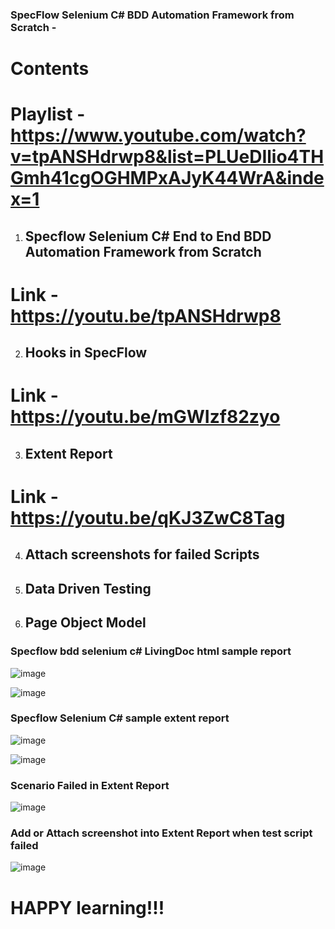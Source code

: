### SpecFlow Selenium C# BDD Automation Framework from Scratch -

# Contents

# Playlist - https://www.youtube.com/watch?v=tpANSHdrwp8&list=PLUeDIlio4THGmh41cgOGHMPxAJyK44WrA&index=1



1. ## Specflow Selenium C# End to End BDD Automation Framework from Scratch
# Link - https://youtu.be/tpANSHdrwp8

2. ## Hooks in SpecFlow
# Link - https://youtu.be/mGWIzf82zyo

3. ## Extent Report
# Link - https://youtu.be/qKJ3ZwC8Tag

4. ## Attach screenshots for failed Scripts
5. ## Data Driven Testing 
6. ## Page Object Model


### Specflow bdd selenium c# LivingDoc html sample report
![image](https://user-images.githubusercontent.com/22426896/213457170-e4ade55d-0c57-48df-b4c5-fc47ccd88b4f.png)

![image](https://user-images.githubusercontent.com/22426896/213457469-18a3be25-5e7b-467c-b629-5a766b8aeb92.png)



### Specflow Selenium C# sample extent report

![image](https://user-images.githubusercontent.com/22426896/214098264-7ab60624-6432-4040-9a7a-8bae6f72b33d.png)

![image](https://user-images.githubusercontent.com/22426896/214098680-146e2314-5433-49d2-ab96-506075e66579.png)

### Scenario Failed in Extent Report

![image](https://user-images.githubusercontent.com/22426896/214100556-a4ea28cc-0086-4ccc-9ce0-6f1e79f6cf5c.png)


### Add or Attach screenshot into Extent Report when test script failed
![image](https://user-images.githubusercontent.com/22426896/215818156-046fca68-3112-4e8b-ab81-a17c23913d41.png)



# HAPPY learning!!!
